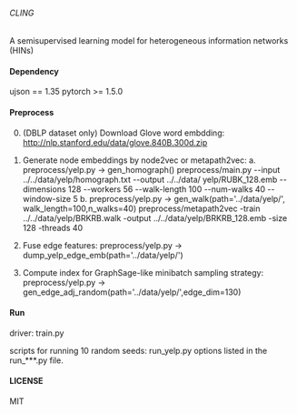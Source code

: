###### CLING

A semisupervised learning model for heterogeneous information networks (HINs)

#### Dependency
ujson == 1.35
pytorch >= 1.5.0

#### Preprocess
0. (DBLP dataset only) Download Glove word embdding: http://nlp.stanford.edu/data/glove.840B.300d.zip
1. Generate node embeddings by node2vec or metapath2vec:
    a.    preprocess/yelp.py -> gen_homograph()
          preprocess/main.py --input ../../data/yelp/homograph.txt --output ../../data/ yelp/RUBK_128.emb --dimensions 128 --workers 56 --walk-length 100            --num-walks 40 --window-size 5
    b.    preprocess/yelp.py -> gen_walk(path='../data/yelp/',                                      walk_length=100,n_walks=40)
          preprocess/metapath2vec -train ../../data/yelp/BRKRB.walk -output ../../data/yelp/BRKRB_128.emb -size 128 -threads 40

2. Fuse edge features:
    preprocess/yelp.py -> dump_yelp_edge_emb(path='../data/yelp/')

3. Compute index for GraphSage-like minibatch sampling strategy:
    preprocess/yelp.py -> gen_edge_adj_random(path='../data/yelp/',edge_dim=130)

#### Run
driver: train.py

scripts for running 10 random seeds: run_yelp.py
options listed in the run_***.py file.

#### LICENSE
MIT

